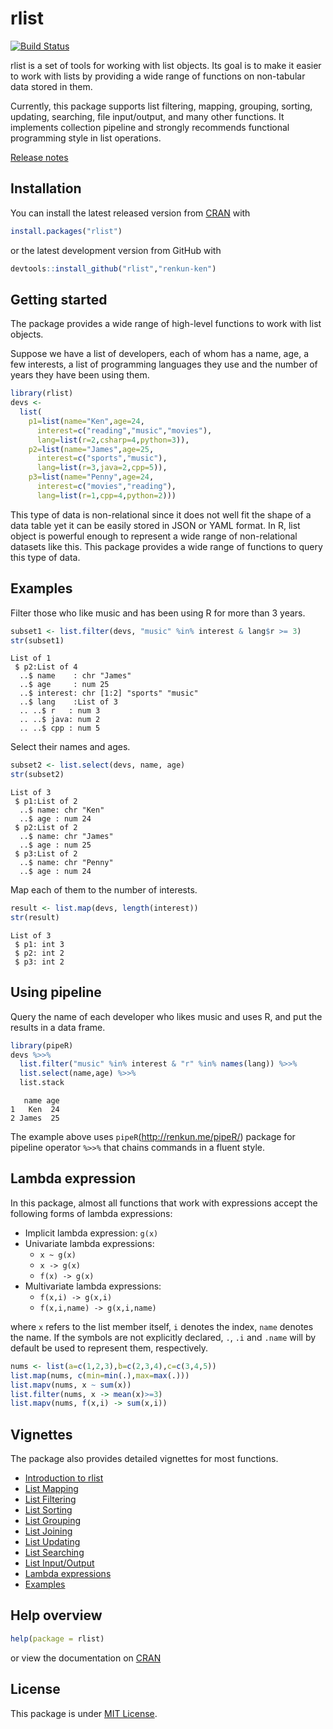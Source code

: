 

# rlist

[![Build Status](https://travis-ci.org/renkun-ken/rlist.png?branch=master)](https://travis-ci.org/renkun-ken/rlist)

rlist is a set of tools for working with list objects. Its goal is to make it easier to work with lists by providing a wide range of functions on non-tabular data stored in them.

Currently, this package supports list filtering, mapping, grouping, sorting, updating, searching, file input/output, and many other functions. It implements collection pipeline and strongly recommends functional programming style in list operations.

[Release notes](https://github.com/renkun-ken/rlist/releases)

## Installation

You can install the latest released version from [CRAN](http://cran.r-project.org/web/packages/rlist/) with

```r
install.packages("rlist")
```

or the latest development version from GitHub with

```r
devtools::install_github("rlist","renkun-ken")
```

## Getting started

The package provides a wide range of high-level functions to work with list objects.

Suppose we have a list of developers, each of whom has a name, age, a few interests, a list of programming languages they use and the number of years they have been using them.


```r
library(rlist)
devs <- 
  list(
    p1=list(name="Ken",age=24,
      interest=c("reading","music","movies"),
      lang=list(r=2,csharp=4,python=3)),
    p2=list(name="James",age=25,
      interest=c("sports","music"),
      lang=list(r=3,java=2,cpp=5)),
    p3=list(name="Penny",age=24,
      interest=c("movies","reading"),
      lang=list(r=1,cpp=4,python=2)))
```

This type of data is non-relational since it does not well fit the shape of a data table yet it can be easily stored in JSON or YAML format. In R, list object is powerful enough to represent a wide range of non-relational datasets like this. This package provides a wide range of functions to query this type of data.

## Examples

Filter those who like music and has been using R for more than 3 years.


```r
subset1 <- list.filter(devs, "music" %in% interest & lang$r >= 3)
str(subset1)
```

```
List of 1
 $ p2:List of 4
  ..$ name    : chr "James"
  ..$ age     : num 25
  ..$ interest: chr [1:2] "sports" "music"
  ..$ lang    :List of 3
  .. ..$ r   : num 3
  .. ..$ java: num 2
  .. ..$ cpp : num 5
```

Select their names and ages.


```r
subset2 <- list.select(devs, name, age)
str(subset2)
```

```
List of 3
 $ p1:List of 2
  ..$ name: chr "Ken"
  ..$ age : num 24
 $ p2:List of 2
  ..$ name: chr "James"
  ..$ age : num 25
 $ p3:List of 2
  ..$ name: chr "Penny"
  ..$ age : num 24
```

Map each of them to the number of interests.


```r
result <- list.map(devs, length(interest))
str(result)
```

```
List of 3
 $ p1: int 3
 $ p2: int 2
 $ p3: int 2
```

## Using pipeline

Query the name of each developer who likes music and uses R, and put the results in a data frame.


```r
library(pipeR)
devs %>>% 
  list.filter("music" %in% interest & "r" %in% names(lang)) %>>%
  list.select(name,age) %>>%
  list.stack
```

```
   name age
1   Ken  24
2 James  25
```

The example above uses `pipeR`(http://renkun.me/pipeR/) package for pipeline operator `%>>%` that chains commands in a fluent style.

## Lambda expression

In this package, almost all functions that work with expressions accept the following forms of lambda expressions:

- Implicit lambda expression: `g(x)`
- Univariate lambda expressions: 
    * `x ~ g(x)`
    * `x -> g(x)`
    * `f(x) -> g(x)`
- Multivariate lambda expressions:
    * `f(x,i) -> g(x,i)`
    * `f(x,i,name) -> g(x,i,name)`

where `x` refers to the list member itself, `i` denotes the index, `name` denotes the name. If the symbols are not explicitly declared, `.`, `.i` and `.name` will by default be used to represent them, respectively.

```r
nums <- list(a=c(1,2,3),b=c(2,3,4),c=c(3,4,5))
list.map(nums, c(min=min(.),max=max(.)))
list.mapv(nums, x ~ sum(x))
list.filter(nums, x -> mean(x)>=3)
list.mapv(nums, f(x,i) -> sum(x,i))
```

## Vignettes

The package also provides detailed vignettes for most functions. 

- [Introduction to rlist](http://cran.r-project.org/web/packages/rlist/vignettes/Introduction.html)
- [List Mapping](http://cran.r-project.org/web/packages/rlist/vignettes/Mapping.html)
- [List Filtering](http://cran.r-project.org/web/packages/rlist/vignettes/Filtering.html)
- [List Sorting](http://cran.r-project.org/web/packages/rlist/vignettes/Sorting.html)
- [List Grouping](http://cran.r-project.org/web/packages/rlist/vignettes/Grouping.html)
- [List Joining](http://cran.r-project.org/web/packages/rlist/vignettes/Joining.html)
- [List Updating](http://cran.r-project.org/web/packages/rlist/vignettes/Updating.html)
- [List Searching](http://cran.r-project.org/web/packages/rlist/vignettes/Searching.html)
- [List Input/Output](http://cran.r-project.org/web/packages/rlist/vignettes/IO.html)
- [Lambda expressions](http://cran.r-project.org/web/packages/rlist/vignettes/Lambda.html)
- [Examples](http://cran.r-project.org/web/packages/rlist/vignettes/Examples.html)

## Help overview

```r
help(package = rlist)
```

or view the documentation on [CRAN](http://cran.r-project.org/web/packages/rlist/rlist.pdf)

## License

This package is under [MIT License](http://opensource.org/licenses/MIT).
